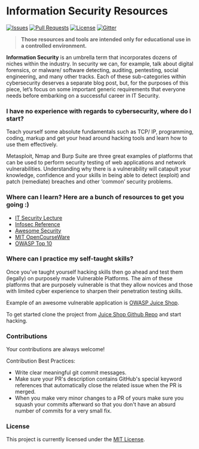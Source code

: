 # Information Security Resources 
[![Issues](https://img.shields.io/github/issues-closed/oss2019/information-security.svg?style=flat-square)](https://github.com/oss2019/information-security/issues) [![Pull Requests](https://img.shields.io/github/issues-pr-closed/oss2019/information-security.svg?style=flat-square)](https://github.com/oss2019/information-security/pulls) [![License](https://img.shields.io/apm/l/vim-mode.svg?style=flat-square)](https://github.com/oss2019/information-security/blob/master/LICENSE) [![Gitter](https://img.shields.io/badge/chat-on%20gitter-ff006f.svg?style=flat-square)](https://gitter.im/oss2019/community) 

> **Those resources and tools are intended only for educational use in a controlled environment.**

**Information Security** is an umbrella term that incorporates dozens of niches within the industry. In security we can, for example, talk about digital forensics, or malware/ software detecting, auditing, pentesting, social engineering, and many other tracks. Each of these sub-categories within cybersecurity deserves a separate blog post, but, for the purposes of this piece, let’s focus on some important generic requirements that everyone needs before embarking on a successful career in IT Security.

### I have no experience with regards to cybersecurity, where do I start?

Teach yourself some absolute fundamentals such as TCP/ IP, programming, coding, markup and get your head around hacking tools and learn how to use them effectively.

Metasploit, Nmap and Burp Suite are three great examples of platforms that can be used to perform security testing of web applications and network vulnerabilities. Understanding why there is a vulnerability will catapult your knowledge, confidence and your skills in being able to detect (exploit) and patch (remediate) breaches and other ‘common’ security problems.

### Where can I learn? Here are a bunch of resources to get you going :)

- [IT Security Lecture](https://github.com/bkimminich/it-security-lecture)
- [Infosec Reference](https://github.com/rmusser01/Infosec_Reference)
- [Awesome Security](https://github.com/sbilly/awesome-security)
- [MIT OpenCourseWare](https://ocw.mit.edu/courses/electrical-engineering-and-computer-science/6-858-computer-systems-security-fall-2014/index.htm)
- [OWASP Top 10](https://www.owasp.org/index.php/Category:OWASP_Top_Ten_Project)

### Where can I practice my self-taught skills?

Once you’ve taught yourself hacking skills then go ahead and test them (legally) on purposely made Vulnerable Platforms. The aim of these platforms that are purposely vulnerable is that they allow novices and those with limited cyber experience to sharpen their penetration testing skills.

Example of an awesome vulnerable application is [OWASP Juice Shop](https://www.owasp.org/index.php/OWASP_Juice_Shop_Project).

To get started clone the project from [Juice Shop Github Repo](https://github.com/bkimminich/juice-shop) and start hacking.

### Contributions

Your contributions are always welcome!

Contribution Best Practices:
- Write clear meaningful git commit messages.
- Make sure your PR's description contains GitHub's special keyword references that automatically close the related issue when the PR is merged.
- When you make very minor changes to a PR of yours make sure you squash your commits afterward so that you don't have an absurd number of commits for a very small fix.

### License

This project is currently licensed under the [MIT License](https://github.com/oss2019/information-security/blob/master/LICENSE).
